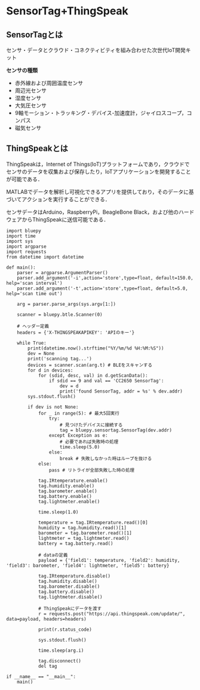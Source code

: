 # SensorTag+ThingSpeak

## SensorTagとは

センサ・データとクラウド・コネクティビティを組み合わせた次世代IoT開発キット

**センサの種類**

* 赤外線および周囲温度センサ
* 周辺光センサ
* 湿度センサ
* 大気圧センサ
* 9軸モーション・トラッキング・デバイス-加速度計，ジャイロスコープ，コンパス
* 磁気センサ

## ThingSpeakとは

ThingSpeakは，Internet of Things\(IoT\)プラットフォームであり，クラウドでセンサのデータを収集および保存したり，IoTアプリケーションを開発することが可能である．

MATLABでデータを解析し可視化できるアプリを提供しており，そのデータに基づいてアクションを実行することができる．

センサデータはArduino，RaspberryPi，BeagleBone Black，および他のハードウェアからThingSpeakに送信可能である．

```text
import bluepy
import time
import sys
import argparse
import requests
from datetime import datetime

def main():
    parser = argparse.ArgumentParser()
    parser.add_argument('-i',action='store',type=float, default=150.0, help='scan interval')
    parser.add_argument('-t',action='store',type=float, default=5.0, help='scan time out')

    arg = parser.parse_args(sys.argv[1:])

    scanner = bluepy.btle.Scanner(0)

    # ヘッダー定義
    headers = {'X-THINGSPEAKAPIKEY': 'APIのキー'}

    while True:
        print(datetime.now().strftime("%Y/%m/%d %H:%M:%S"))
        dev = None
        print('scanning tag...')
        devices = scanner.scan(arg.t) # BLEをスキャンする
        for d in devices:
            for (sdid, desc, val) in d.getScanData():
                if sdid == 9 and val == 'CC2650 SensorTag':
                    dev = d
                    print('found SensorTag, addr = %s' % dev.addr)
        sys.stdout.flush()

        if dev is not None:
            for _ in range(5): # 最大5回実行
                try:
                    # 見つけたデバイスに接続する
                    tag = bluepy.sensortag.SensorTag(dev.addr)
                except Exception as e:
                    # 必要であれば失敗時の処理
                    time.sleep(5.0)
                else:
                    break # 失敗しなかった時はループを抜ける
            else:
                pass # リトライが全部失敗した時の処理

            tag.IRtemperature.enable()
            tag.humidity.enable()
            tag.barometer.enable()
            tag.battery.enable()
            tag.lightmeter.enable()

            time.sleep(1.0)

            temperature = tag.IRtemperature.read()[0]
            humidity = tag.humidity.read()[1]
            barometer = tag.barometer.read()[1]
            lightmeter = tag.lightmeter.read()
            battery = tag.battery.read()

            # dataの定義
            payload = {'field1': temperature, 'field2': humidity, 'field3': barometer, 'field4': lightmeter, 'field5': battery}

            tag.IRtemperature.disable()
            tag.humidity.disable()
            tag.barometer.disable()
            tag.battery.disable()
            tag.lightmeter.disable()

            # ThingSpeakにデータを渡す
            r = requests.post("https://api.thingspeak.com/update/", data=payload, headers=headers)

            print(r.status_code)

            sys.stdout.flush()

            time.sleep(arg.i)

            tag.disconnect()
            del tag

if __name__ == "__main__":
    main()
```

